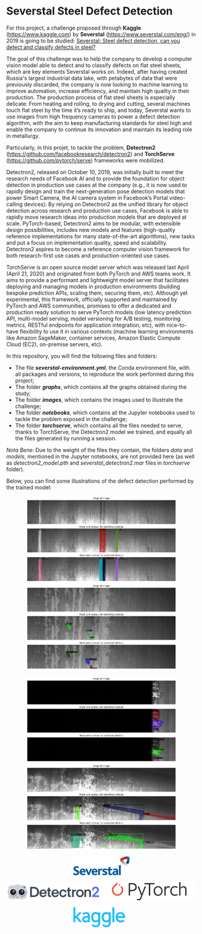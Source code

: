 # Severstal Steel Defect Detection

For this project, a challenge proposed through **Kaggle** (https://www.kaggle.com) by **Severstal** (https://www.severstal.com/eng/) in 2019 is going to be studied: [Severstal: Steel defect detection, can you detect and classify defects in steel?](https://www.kaggle.com/c/severstal-steel-defect-detection)

The goal of this challenge was to help the company to develop a computer vision model able to detect and to classify defects on flat steel sheets, which are key elements Severstal works on. Indeed, after having created Russia's largest industrial data lake, with petabytes of data that were previously discarded, the company is now looking to machine learning to improve automation, increase efficiency, and maintain high quality in their production. The production process of flat steel sheets is especially delicate: From heating and rolling, to drying and cutting, several machines touch flat steel by the time it’s ready to ship, and today, Severstal wants to use images from high frequency cameras to power a defect detection algorithm, with the aim to keep manufacturing standards for steel high and enable the company to continue its innovation and maintain its leading role in metallurgy.

Particularly, in this projet, to tackle the problem, **Detectron2** (https://github.com/facebookresearch/detectron2) and **TorchServe** (https://github.com/pytorch/serve) frameworks were mobilized.

Detectron2, released on October 10, 2019, was initially built to meet the research needs of Facebook AI and to provide the foundation for object detection in production use cases at the company (e.g., it is now used to rapidly design and train the next-generation pose detection models that power Smart Camera, the AI camera system in Facebook’s Portal video-calling devices): By relying on Detectron2 as the unified library for object detection across research and production use cases, Facebook is able to rapidly move research ideas into production models that are deployed at scale. PyTorch-based, Detectron2 aims to be modular, with extensible design possibilities, includes new models and features (high-quality reference implementations for many state-of-the-art algorithms), new tasks and put a focus on implementation quality, speed and scalability. Detectron2 aspires to become a reference computer vision framework for both research-first use cases and production-oriented use cases.

TorchServe is an open source model server which was released last April (April 21, 2020) and originated from both PyTorch and AWS teams work. It aims to provide a performant and lightweight model server that facilitates deploying and managing models in production environments (building bespoke prediction APIs, scaling them, securing them, etc). Although yet experimental, this framework, officially supported and maintained by PyTorch and AWS communities, promises to offer a dedicated and production ready solution to serve PyTorch models (low latency prediction API, multi-model serving, model versioning for A/B testing, monitoring metrics, RESTful endpoints for application integration, etc), with nice-to-have flexibility to use it in various contexts (machine learning environments like Amazon SageMaker, container services, Amazon Elastic Compute Cloud (EC2), on-premise servers, etc).

In this repository, you will find the following files and folders:
* The file ***severstal-environment.yml***, the Conda environment file, with all packages and versions, to reproduce the work performed during this project;
* The folder ***graphs***, which contains all the graphs obtained during the study;
* The folder ***images***, which contains the images used to illustrate the challenge;
* The folder ***notebooks***, which contains all the Jupyter notebooks used to tackle the problem exposed in the challenge;
* The folder ***torchserve***, which contains all the files needed to serve, thanks to TorchServe, the Detectron2 model we trained, and equally all the files generated by running a session.

*Nota Bene:* Due to the weight of the files they contain, the folders *data* and *models*, mentioned in the Jupyter notebooks, are not provided here (as well as *detectron2_model.pth* and *severstal_detectron2.mar* files in *torchserve* folder).

Below, you can find some illustrations of the defect detection performed by the trained model:

<p align="center">
  <img src="graphs/inference_random_10.png" width="400" />
  <img src="graphs/inference_random_2.png" width="400" />
</p>
<p align="center">
  <img src="graphs/inference_random_5.png" width="400" />
  <img src="graphs/inference_random_6.png" width="400" />
</p>

<p align="center">
  <img src="images/severstal_logo.png" width="150" />
</p>

<p align="center">
  <img src="images/detectron2_logo.png" width="250" />
  <img src="images/pytorch_logo.png" width="250" />
</p>

<p align="center">
  <img src="images/kaggle_logo.png" width="150" />
</p>
